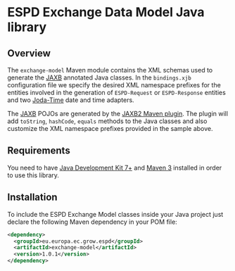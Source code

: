 # ESPD Exchange Data Model Java library

## Overview

The `exchange-model` Maven module contains the XML schemas used to generate the [JAXB](https://jaxb.java.net) annotated Java classes.
In the `bindings.xjb` configuration file we specify the desired XML namespace prefixes for the entities involved
in the generation of `ESPD-Request` or `ESPD-Response` entities and two [Joda-Time](http://www.joda.org/joda-time/) date and time adapters.

The [JAXB](https://jaxb.java.net) POJOs are generated by the [JAXB2 Maven plugin](https://java.net/projects/maven-jaxb2-plugin/pages/Home).
The plugin will add `toString`, `hashCode`, `equals` methods to the Java classes and also customize the XML namespace
prefixes provided in the sample above.

## Requirements

You need to have [Java Development Kit 7+](http://www.oracle.com/technetwork/java/javase/downloads/index.html) and [Maven 3](https://maven.apache.org) installed in order to use this library.

## Installation

To include the ESPD Exchange Model classes inside your Java project just declare the following Maven dependency
in your POM file:

```xml
<dependency>
  <groupId>eu.europa.ec.grow.espd</groupId>
  <artifactId>exchange-model</artifactId>
  <version>1.0.1</version>
</dependency>
```